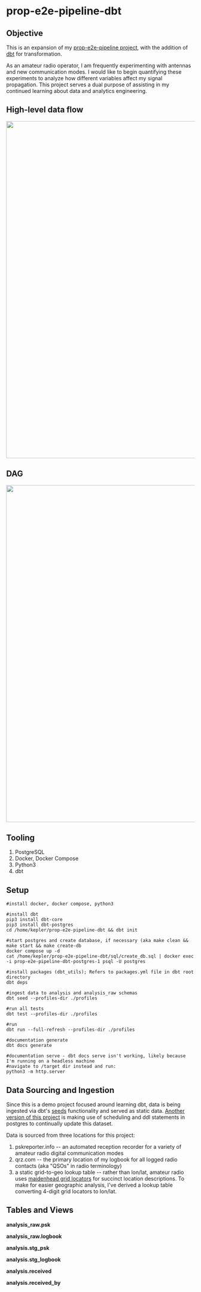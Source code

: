 # prop-e2e-pipeline-dbt

## Objective
This is an expansion of my [prop-e2e-pipeline project](https://github.com/rycolos/prop-e2e-pipeline), with the addition of [dbt](https://getdbt.com/) for transformation.

As an amateur radio operator, I am frequently experimenting with antennas and new communication modes. I would like to begin quantifying these experiments to analyze how different variables affect my signal propagation. This project serves a dual purpose of assisting in my continued learning about data and analytics engineering. 

## High-level data flow
<img src="https://i.imgur.com/RBmN2Y7.png" width="900">

## DAG
<img src="https://i.imgur.com/zQEi61h.png" width="900">

## Tooling
1. PostgreSQL
2. Docker, Docker Compose
3. Python3
4. dbt

## Setup
```
#install docker, docker compose, python3

#install dbt
pip3 install dbt-core
pip3 install dbt-postgres
cd /home/kepler/prop-e2e-pipeline-dbt && dbt init

#start postgres and create database, if necessary (aka make clean && make start && make create-db
docker compose up -d
cat /home/kepler/prop-e2e-pipeline-dbt/sql/create_db.sql | docker exec -i prop-e2e-pipeline-dbt-postgres-1 psql -U postgres

#install packages (dbt_utils); Refers to packages.yml file in dbt root directory
dbt deps

#ingest data to analysis and analysis_raw schemas
dbt seed --profiles-dir ./profiles

#run all tests
dbt test --profiles-dir ./profiles

#run
dbt run --full-refresh --profiles-dir ./profiles

#documentation generate
dbt docs generate

#documentation serve - dbt docs serve isn't working, likely because I'm running on a headless machine
#navigate to /target dir instead and run:
python3 -m http.server

```

## Data Sourcing and Ingestion
Since this is a demo project focused around learning dbt, data is being ingested via dbt's [seeds](https://docs.getdbt.com/docs/build/seeds) functionality and served as static data. [Another version of this project](https://github.com/rycolos/prop-e2e-pipeline) is making use of scheduling and ddl statements in postgres to continually update this dataset.

Data is sourced from three locations for this project:
1. pskreporter.info -- an automated reception recorder for a variety of amateur radio digital communication modes
2. qrz.com -- the primary location of my logbook for all logged radio contacts (aka "QSOs" in radio terminology)
3. a static grid-to-geo lookup table -- rather than lon/lat, amateur radio uses [maidenhead grid locators](https://en.wikipedia.org/wiki/Maidenhead_Locator_System) for succinct location descriptions. To make for easier geographic analysis, I've derived a lookup table converting 4-digit grid locators to lon/lat. 

## Tables and Views
**analysis_raw.psk**

**analysis_raw.logbook**

**analysis.stg_psk**

**analysis.stg_logbook**

**analysis.received**

**analysis.received_by**
